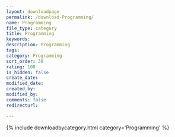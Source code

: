 ```yaml
---
layout: downloadpage
permalink: /download-Programming/
name: Programming
file_type: category
title: Programming
keywords:
description: Programming
tags:  
category: Programming
sort_order: 30
rating: 100
is_hidden: false
create_date:
modified_date:
created_by:
modified_by:
comments: false
redirecturl:

---
```



 {% include downloadbycategory.html category='Programming' %}
